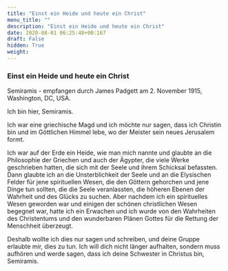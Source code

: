 ```yaml
---
title: "Einst ein Heide und heute ein Christ"
menu_title: ""
description: "Einst ein Heide und heute ein Christ"
date: 2020-08-01 06:25:48+00:167
draft: False
hidden: True
weight:
---
```

### Einst ein Heide und heute ein Christ

Semiramis - empfangen durch James Padgett am 2. November 1915, Washington, DC, USA.

Ich bin hier, Semiramis.

Ich war eine griechische Magd und ich möchte nur sagen, dass ich Christin bin und im Göttlichen Himmel lebe, wo der Meister sein neues Jerusalem formt.

Ich war auf der Erde ein Heide, wie man mich nannte und glaubte an die Philosophie der Griechen und auch der Ägypter, die viele Werke geschrieben hatten, die sich mit der Seele und ihrem Schicksal befassten. Dann glaubte ich an die Unsterblichkeit der Seele und an die Elysischen Felder für jene spirituellen Wesen, die den Göttern gehorchen und jene Dinge tun sollten, die die Seele veranlassten, die höheren Ebenen der Wahrheit und des Glücks zu suchen. Aber nachdem ich ein spirituelles Wesen geworden war und einigen der schönen christlichen Wesen begegnet war, hatte ich ein Erwachen und ich wurde von den Wahrheiten des Christentums und den wunderbaren Plänen Gottes für die Rettung der Menschheit überzeugt.

Deshalb wollte ich dies nur sagen und schreiben, und deine Gruppe erlaubte mir, dies zu tun. Ich will dich nicht länger aufhalten, sondern muss aufhören und werde sagen, dass ich deine Schwester in Christus bin, Semiramis.
